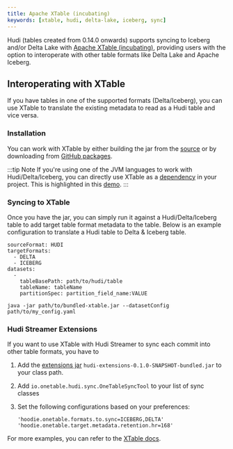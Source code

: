 ```yaml
---
title: Apache XTable (incubating)
keywords: [xtable, hudi, delta-lake, iceberg, sync]
---
```


Hudi (tables created from 0.14.0 onwards) supports syncing to Iceberg and/or Delta Lake with [Apache XTable (incubating)](https://xtable.apache.org/), providing users with the option to interoperate with other table formats like Delta Lake and Apache Iceberg.

## Interoperating with XTable

If you have tables in one of the supported formats (Delta/Iceberg), you can use XTable to translate the existing metadata to read as a Hudi table and vice versa.

### Installation

You can work with XTable by either building the jar from the [source](https://github.com/apache/incubator-xtable) or by downloading from [GitHub packages](https://github.com/apache/incubator-xtable/packages/1986830).

:::tip Note
If you're using one of the JVM languages to work with Hudi/Delta/Iceberg, you can directly use XTable as a [dependency](https://github.com/apache/incubator-xtable/packages/1986830) in your project.
This is highlighted in this [demo](https://xtable.apache.org/docs/demo/docker).
:::

### Syncing to XTable

Once you have the jar, you can simply run it against a Hudi/Delta/Iceberg table to add target table format metadata to the table.
Below is an example configuration to translate a Hudi table to Delta & Iceberg table.

```shell md title="my_config.yaml"
sourceFormat: HUDI
targetFormats:
  - DELTA
  - ICEBERG
datasets:
  -
    tableBasePath: path/to/hudi/table
    tableName: tableName
    partitionSpec: partition_field_name:VALUE
```

```shell md title="shell"
java -jar path/to/bundled-xtable.jar --datasetConfig path/to/my_config.yaml
```

### Hudi Streamer Extensions
If you want to use XTable with Hudi Streamer to sync each commit into other table formats, you have to

1. Add the [extensions jar](https://github.com/apache/incubator-xtable/tree/main/hudi-support/extensions) `hudi-extensions-0.1.0-SNAPSHOT-bundled.jar` to your class path.
2. Add `io.onetable.hudi.sync.OneTableSyncTool` to your list of sync classes
3. Set the following configurations based on your preferences:

   ```
   'hoodie.onetable.formats.to.sync=ICEBERG,DELTA' 
   'hoodie.onetable.target.metadata.retention.hr=168'
   ```

For more examples, you can refer to the [XTable docs](https://xtable.apache.org/docs/how-to).